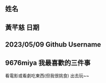 姓名
----
黃芊慈
日期
----
2023/05/09
Github Username
----
9676miya
我最喜歡的三件事
----
看電影或看劇吃東西(但我很挑食) 
出去玩~~ 



